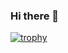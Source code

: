 ### Hi there 👋

[![trophy](https://github-profile-trophy.vercel.app/?username=RomuCampu&theme=onedark)](https://github.com/ryo-ma/github-profile-trophy)

<!--
**RomuCampu/RomuCampu** is a ✨ _special_ ✨ repository because its `README.md` (this file) appears on your GitHub profile.

Here are some ideas to get you started:

- 🔭 I’m currently working on ...
- 🌱 I’m currently learning ...
- 👯 I’m looking to collaborate on ...
- 🤔 I’m looking for help with ...
- 💬 Ask me about ...
- 📫 How to reach me: ...
- 😄 Pronouns: ...
- ⚡ Fun fact: ...
-->
